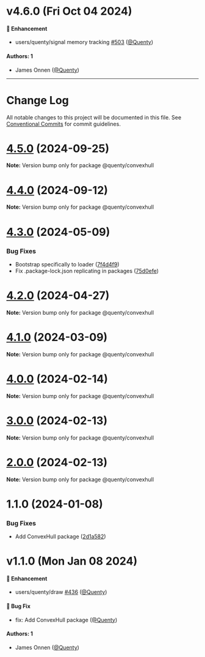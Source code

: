 # v4.6.0 (Fri Oct 04 2024)

#### 🚀 Enhancement

- users/quenty/signal memory tracking [#503](https://github.com/Quenty/NevermoreEngine/pull/503) ([@Quenty](https://github.com/Quenty))

#### Authors: 1

- James Onnen ([@Quenty](https://github.com/Quenty))

---

# Change Log

All notable changes to this project will be documented in this file.
See [Conventional Commits](https://conventionalcommits.org) for commit guidelines.

# [4.5.0](https://github.com/Quenty/NevermoreEngine/compare/@quenty/convexhull@4.4.0...@quenty/convexhull@4.5.0) (2024-09-25)

**Note:** Version bump only for package @quenty/convexhull





# [4.4.0](https://github.com/Quenty/NevermoreEngine/compare/@quenty/convexhull@4.3.0...@quenty/convexhull@4.4.0) (2024-09-12)

**Note:** Version bump only for package @quenty/convexhull





# [4.3.0](https://github.com/Quenty/NevermoreEngine/compare/@quenty/convexhull@4.2.0...@quenty/convexhull@4.3.0) (2024-05-09)


### Bug Fixes

* Bootstrap specifically to loader ([7f4d4f9](https://github.com/Quenty/NevermoreEngine/commit/7f4d4f9cd4a6602af8daaf04983bb349dafc7e95))
* Fix .package-lock.json replicating in packages ([75d0efe](https://github.com/Quenty/NevermoreEngine/commit/75d0efeef239f221d93352af71a5b3e930ec23c5))





# [4.2.0](https://github.com/Quenty/NevermoreEngine/compare/@quenty/convexhull@4.1.0...@quenty/convexhull@4.2.0) (2024-04-27)

**Note:** Version bump only for package @quenty/convexhull





# [4.1.0](https://github.com/Quenty/NevermoreEngine/compare/@quenty/convexhull@4.0.0...@quenty/convexhull@4.1.0) (2024-03-09)

**Note:** Version bump only for package @quenty/convexhull





# [4.0.0](https://github.com/Quenty/NevermoreEngine/compare/@quenty/convexhull@3.0.0...@quenty/convexhull@4.0.0) (2024-02-14)

**Note:** Version bump only for package @quenty/convexhull





# [3.0.0](https://github.com/Quenty/NevermoreEngine/compare/@quenty/convexhull@2.0.0...@quenty/convexhull@3.0.0) (2024-02-13)

**Note:** Version bump only for package @quenty/convexhull





# [2.0.0](https://github.com/Quenty/NevermoreEngine/compare/@quenty/convexhull@1.1.0...@quenty/convexhull@2.0.0) (2024-02-13)

**Note:** Version bump only for package @quenty/convexhull





# 1.1.0 (2024-01-08)


### Bug Fixes

* Add ConvexHull package ([2d1a582](https://github.com/Quenty/NevermoreEngine/commit/2d1a582403fcf7f8ee6eda9c5619de78181b6608))





# v1.1.0 (Mon Jan 08 2024)

#### 🚀 Enhancement

- users/quenty/draw [#436](https://github.com/Quenty/NevermoreEngine/pull/436) ([@Quenty](https://github.com/Quenty))

#### 🐛 Bug Fix

- fix: Add ConvexHull package ([@Quenty](https://github.com/Quenty))

#### Authors: 1

- James Onnen ([@Quenty](https://github.com/Quenty))
